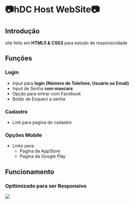 # 📷hDC Host WebSite📷
## Introdução
site feito em **HTML5 & CSS3** para estudo de responsividade 
## Funções
### Login
- Input para **login (Número de Telefone, Usuário ou Email)**
- Input de Senha **com mascara**
- Opção para entrar com Facebook
- Botão de Esqueci a senha
### Cadastro
- Link para pagina de cadastro
### Opções Mobile
- Links para:
  - Pagina da AppStore
  - Pagina da Google Play 
## Funcionamento
### Opttimizado para ser **Responsivo**
<img src="img/2023-12-12-19-22-20.gif" />
